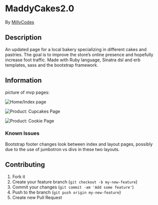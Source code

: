 # MaddyCakes2.0


By [MillyCodes](https://github.com/MillyCodes)

## Description
An updated page for a local bakery specializing in different cakes and pastries. The goal is to improve the store’s online presence and hopefully increase foot traffic. Made with Ruby language, Sinatra dsl and erb templates, sass and the bootstrap framework.

## Information

picture of mvp pages:

![Home/Index page](https://github.com/MillyCodes/MaddyCakes2.0/blob/master/public/img/screen-index.png)

![Product: Cupcakes Page](https://github.com/MillyCodes/MaddyCakes2.0/blob/master/public/img/screen-cookies.png)

![Product: Cookie Page](https://github.com/MillyCodes/MaddyCakes2.0/blob/master/public/img/screen-cupcakes.png)


### Known Issues

Bootstrap footer changes look between index and layout pages, possibly due to the use of jumbotron vs divs in these two layouts.

## Contributing

1. Fork it
2. Create your feature branch (`git checkout -b my-new-feature`)
3. Commit your changes (`git commit -am 'Add some feature'`)
4. Push to the branch (`git push origin my-new-feature`)
5. Create new Pull Request
